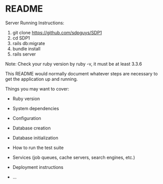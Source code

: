 # README
Server Running Instructions:
1. git clone https://github.com/sdpguys/SDP1
2. cd SDP1
3. rails db:migrate
4. bundle install
5. rails server

Note: Check your ruby version by ruby -v, it must be at least 3.3.6

This README would normally document whatever steps are necessary to get the
application up and running.

Things you may want to cover:

* Ruby version

* System dependencies

* Configuration

* Database creation

* Database initialization

* How to run the test suite

* Services (job queues, cache servers, search engines, etc.)

* Deployment instructions

* ...
